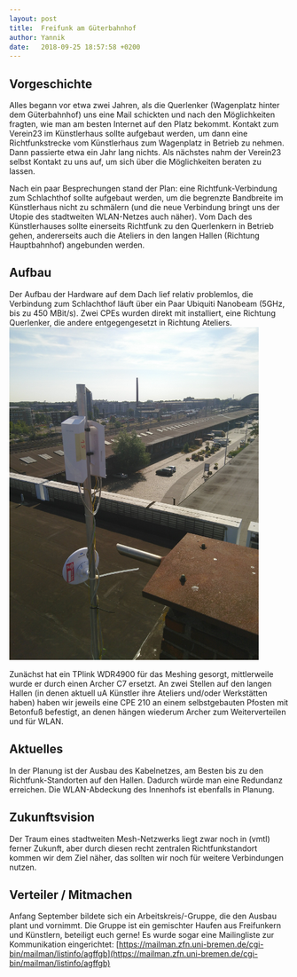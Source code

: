 ```yaml
---
layout: post
title:  Freifunk am Güterbahnhof
author: Yannik
date:   2018-09-25 18:57:58 +0200
---
```



## Vorgeschichte
Alles begann vor etwa zwei Jahren, als die Querlenker (Wagenplatz hinter dem Güterbahnhof) uns eine Mail schickten und nach den Möglichkeiten fragten, wie man am besten Internet auf den Platz bekommt.
Kontakt zum Verein23 im Künstlerhaus sollte aufgebaut werden, um dann eine Richtfunkstrecke vom Künstlerhaus zum Wagenplatz in Betrieb zu nehmen.
Dann passierte etwa ein Jahr lang nichts.
Als nächstes nahm der Verein23 selbst Kontakt zu uns auf, um sich über die Möglichkeiten beraten zu lassen.

Nach ein paar Besprechungen stand der Plan: eine Richtfunk-Verbindung zum Schlachthof sollte aufgebaut werden, um die begrenzte Bandbreite im Künstlerhaus nicht zu schmälern (und die neue Verbindung bringt uns der Utopie des stadtweiten WLAN-Netzes auch näher).
Vom Dach des Künstlerhauses sollte einerseits Richtfunk zu den Querlenkern in Betrieb gehen, andererseits auch die Ateliers in den langen Hallen (Richtung Hauptbahnhof) angebunden werden.


## Aufbau
Der Aufbau der Hardware auf dem Dach lief relativ problemlos, die Verbindung zum Schlachthof läuft über ein Paar Ubiquiti Nanobeam (5GHz, bis zu 450 MBit/s).
Zwei CPEs wurden direkt mit installiert, eine Richtung Querlenker, die andere entgegengesetzt in Richtung Ateliers.
<img src="/blog/files/2018-10-10/aussicht.jpg" width="450" height="600">

Zunächst hat ein TPlink WDR4900 für das Meshing gesorgt, mittlerweile wurde er durch einen Archer C7 ersetzt.
An zwei Stellen auf den langen Hallen (in denen aktuell uA Künstler ihre Ateliers und/oder Werkstätten haben) haben wir jeweils eine CPE 210 an einem selbstgebauten Pfosten mit Betonfuß befestigt, an denen hängen wiederum Archer zum Weiterverteilen und für WLAN.

## Aktuelles
In der Planung ist der Ausbau des Kabelnetzes, am Besten bis zu den Richtfunk-Standorten auf den Hallen.
Dadurch würde man eine Redundanz erreichen. 
Die WLAN-Abdeckung des Innenhofs ist ebenfalls in Planung. 

## Zukunftsvision
Der  Traum eines stadtweiten Mesh-Netzwerks liegt zwar noch in (vmtl) ferner Zukunft, aber durch diesen recht zentralen Richtfunkstandort kommen wir dem Ziel näher, das sollten wir noch für weitere Verbindungen nutzen.

## Verteiler / Mitmachen
Anfang September bildete sich ein Arbeitskreis/-Gruppe, die den Ausbau plant und vornimmt. 
Die Gruppe ist ein gemischter Haufen aus Freifunkern und Künstlern, beteiligt euch gerne!
Es wurde sogar eine Mailingliste zur Kommunikation eingerichtet: [https://mailman.zfn.uni-bremen.de/cgi-bin/mailman/listinfo/agffgb](https://mailman.zfn.uni-bremen.de/cgi-bin/mailman/listinfo/agffgb)
